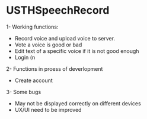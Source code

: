 # USTHSpeechRecord
1- Working functions:
  + Record voice and upload voice to server.
  + Vote a voice is good or bad
  + Edit text of a specific voice if it is not good enough
  + Login (n

2- Functions in proess of deverlopment
  + Create account
  
 
3- Some bugs
  + May not be displayed correctly on different devices
  + UX/UI need to be improved
